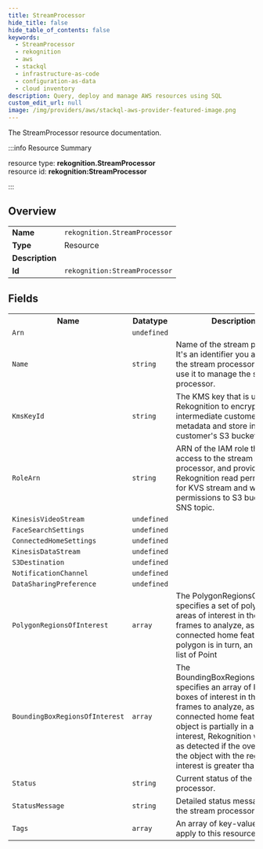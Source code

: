 ```yaml
---
title: StreamProcessor
hide_title: false
hide_table_of_contents: false
keywords:
  - StreamProcessor
  - rekognition
  - aws
  - stackql
  - infrastructure-as-code
  - configuration-as-data
  - cloud inventory
description: Query, deploy and manage AWS resources using SQL
custom_edit_url: null
image: /img/providers/aws/stackql-aws-provider-featured-image.png
---
```

The StreamProcessor resource documentation.

:::info Resource Summary

<div class="row">
<div class="providerDocColumn">
<span>resource type:&nbsp;<b>rekognition.StreamProcessor</b></span><br />
<span>resource id:&nbsp;<b>rekognition:StreamProcessor</b></span><br />
</div>
</div>

:::

## Overview
<table><tbody>
<tr><td><b>Name</b></td><td><code>rekognition.StreamProcessor</code></td></tr>
<tr><td><b>Type</b></td><td>Resource</td></tr>
<tr><td><b>Description</b></td><td></td></tr>
<tr><td><b>Id</b></td><td><code>rekognition:StreamProcessor</code></td></tr>
</tbody></table>

## Fields
<table><tbody>
<tr><th>Name</th><th>Datatype</th><th>Description</th></tr>
<tr><td><code>Arn</code></td><td><code>undefined</code></td><td></td></tr><tr><td><code>Name</code></td><td><code>string</code></td><td>Name of the stream processor. It's an identifier you assign to the stream processor. You can use it to manage the stream processor.</td></tr><tr><td><code>KmsKeyId</code></td><td><code>string</code></td><td>The KMS key that is used by Rekognition to encrypt any intermediate customer metadata and store in the customer's S3 bucket.</td></tr><tr><td><code>RoleArn</code></td><td><code>string</code></td><td>ARN of the IAM role that allows access to the stream processor, and provides Rekognition read permissions for KVS stream and write permissions to S3 bucket and SNS topic.</td></tr><tr><td><code>KinesisVideoStream</code></td><td><code>undefined</code></td><td></td></tr><tr><td><code>FaceSearchSettings</code></td><td><code>undefined</code></td><td></td></tr><tr><td><code>ConnectedHomeSettings</code></td><td><code>undefined</code></td><td></td></tr><tr><td><code>KinesisDataStream</code></td><td><code>undefined</code></td><td></td></tr><tr><td><code>S3Destination</code></td><td><code>undefined</code></td><td></td></tr><tr><td><code>NotificationChannel</code></td><td><code>undefined</code></td><td></td></tr><tr><td><code>DataSharingPreference</code></td><td><code>undefined</code></td><td></td></tr><tr><td><code>PolygonRegionsOfInterest</code></td><td><code>array</code></td><td>The PolygonRegionsOfInterest specifies a set of polygon areas of interest in the video frames to analyze, as part of connected home feature. Each polygon is in turn, an ordered list of Point</td></tr><tr><td><code>BoundingBoxRegionsOfInterest</code></td><td><code>array</code></td><td>The BoundingBoxRegionsOfInterest specifies an array of bounding boxes of interest in the video frames to analyze, as part of connected home feature. If an object is partially in a region of interest, Rekognition will tag it as detected if the overlap of the object with the region-of-interest is greater than 20%.</td></tr><tr><td><code>Status</code></td><td><code>string</code></td><td>Current status of the stream processor.</td></tr><tr><td><code>StatusMessage</code></td><td><code>string</code></td><td>Detailed status message about the stream processor.</td></tr><tr><td><code>Tags</code></td><td><code>array</code></td><td>An array of key-value pairs to apply to this resource.</td></tr>
</tbody></table>